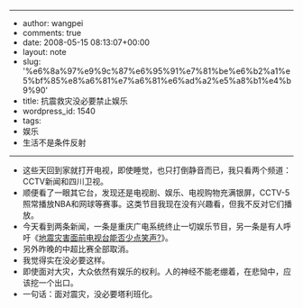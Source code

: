 - --
- author: wangpei
- comments: true
- date: 2008-05-15 08:13:07+00:00
- layout: note
- slug: '%e6%8a%97%e9%9c%87%e6%95%91%e7%81%be%e6%b2%a1%e5%bf%85%e8%a6%81%e7%a6%81%e6%ad%a2%e5%a8%b1%e4%b9%90'
- title: 抗震救灾没必要禁止娱乐
- wordpress_id: 1540
- tags:
- 娱乐
- 生活不是条件反射
- --
- 这些天回到家就打开电视，即使睡觉，也只打倒静音而已，我只看两个频道：CCTV新闻和四川卫视。
- 顺便看了一眼其它台，发现还是电视剧、娱乐、电视购物充满银屏，CCTV-5照常播放NBA和网球等赛事。这类节目我现在没有兴趣看，但我不反对它们播放。
- 今天看到两条新闻，一条是重庆广电系统终止一切娱乐节目，另一条是有人呼吁《[地震灾害面前电视台能否少点笑声?](http://news.xinhuanet.com/newmedia/2008-05/15/content_8177438.htm)》。
- 另外昨晚的中超比赛全部取消。
- 我觉得实在没必要这样。
- 即使面对大灾，大众依然有娱乐的权利。人的神经不能老绷着，在悲恸中，应该挖一个出口。
- 一句话：面对震灾，没必要塔利班化。
